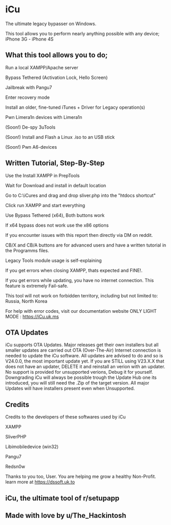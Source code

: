 # iCu
The ultimate legacy bypasser on Windows.

This tool allows you to perform nearly anything possible with any device; iPhone 3G - iPhone 4S

## What this tool allows you to do;

Run a local XAMPP/Apache server 

Bypass Tethered (Activation Lock, Hello Screen)

Jailbreak with Pangu7

Enter recovery mode

Install an older, fine-tuned iTunes + Driver for Legacy operation(s)

Pwn Limera1n devices with Limera1n

(Soon!) De-spy 3uTools

(Soon!) Install and Flash a Linux .iso to an USB stick

(Soon!) Pwn A6-devices


## Written Tutorial, Step-By-Step

Use the Install XAMPP in PrepTools

Wait for Download and install in default location

Go to C:\iCures and drag and drop sliver.php into the "htdocs shortcut"

Click run XAMPP and start everything

Use Bypass Tethered (x64), Both buttons work

If x64 bypass does not work use the x86 options

If you encounter issues with this report then directly via DM on reddit.

CB/X and CB/A buttons are for advanced users and have a written tutorial in the Programms files.

Legacy Tools module usage is self-explaining

If you get errors when closing XAMPP, thats expected and FINE!.

If you get errors while updating, you have no internet connection. This feature is extremely Fail-safe.

This tool will not work on forbidden territory, including but not limited to: Russia, North Korea

For help with error codes, visit our documentation website ONLY LIGHT MODE : https://iCu.uk.ms

## OTA Updates

iCu supports OTA Updates. Major releases get their own installers but all smaller updates are carried out OTA (Over-The-Air) Internet connection is needed to update the iCu software. All updates are advised to do and so is V24.0.0, the most important update yet. If you are STILL using V23.X.X that does not have an updater, DELETE it and reinstall an verion with an updater. No support is provided for unsupported verions, Debug it for yourself. Downgrading iCu will always be possible trough the Update Hub one its introduced, you will still need the .Zip of the target version. All major Updates will have installers present even when Unsupported.


## Credits

Credits to the developers of these softwares used by iCu

XAMPP

SliverPHP

Libimobiledevice (win32)

Pangu7

Redsn0w

Thanks to you too, User. You are helping me grow a healthy Non-Profit. learn more at https://dssoft.uk.to

## iCu, the ultimate tool of r/setupapp
## Made with love by u/The_Hackintosh
